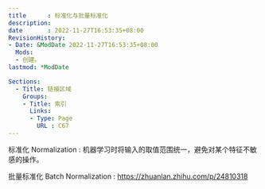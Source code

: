 ```yaml
---
title      : 标准化与批量标准化
description: 
date       : 2022-11-27T16:53:35+08:00
RevisionHistory:
- Date: &ModDate 2022-11-27T16:53:35+08:00
  Mods:
  - 创建。
lastmod: *ModDate

Sections:
  - Title: 链接区域
    Groups:
    - Title: 索引
      Links:
      - Type: Page
        URL : C67
---
```


标准化 Normalization
: 机器学习时将输入的取值范围统一，避免对某个特征不敏感的操作。

批量标准化 Batch Normalization
: https://zhuanlan.zhihu.com/p/24810318

